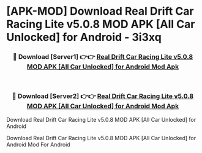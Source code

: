 # [APK-MOD] Download Real Drift Car Racing Lite v5.0.8 MOD APK [All Car Unlocked] for Android - 3i3xq


<div align="center">
<h3>🔴 Download [Server1] 👉👉 <a href="https://apk-comot.site?title=Real_Drift_Car_Racing_Lite_v5.0.8_MOD_APK_[All_Car_Unlocked]_for_Android">Real Drift Car Racing Lite v5.0.8 MOD APK [All Car Unlocked] for Android Mod Apk</a></h3><br>
<h3>🔴 Download [Server2] 👉👉 <a href="https://apk-comot.site?title=Real_Drift_Car_Racing_Lite_v5.0.8_MOD_APK_[All_Car_Unlocked]_for_Android">Real Drift Car Racing Lite v5.0.8 MOD APK [All Car Unlocked] for Android Mod Apk</a></h3>
</div>



Download Real Drift Car Racing Lite v5.0.8 MOD APK [All Car Unlocked] for Android 

Download Real Drift Car Racing Lite v5.0.8 MOD APK [All Car Unlocked] for Android Mod For Android